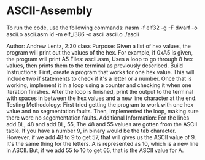 # ASCII-Assembly

To run the code, use the following commands:
nasm -f elf32 -g -F dwarf -o ascii.o ascii.asm
ld -m elf_i386 -o ascii ascii.o
./ascii

Author: Andrew Lentz, 2:30 class
Purpose: Given a list of hex values, the program will print out the values of the hex. For example, if 0xA5 is given, the program will print A5
Files: ascii.asm, Uses a loop to go through 8 hex values, then prints them to the terminal as previously described.
Build Instructions: First, create a program that works for one hex value. This will include two if statements to check if it's a letter or a number. Once that is working, implement it in a loop using a counter and checking it when one iteration finishes. After the loop is finished, print the output to the terminal with spaces in between the hex values and a new line character at the end.
Testing Methodology: First tried getting the program to work with one hex value and no segmentation faults. Then, implemented the loop, making sure there were no segementation faults.
Additional Information: For the lines add BL, 48 and add BL, 55, The 48 and 55 values are gotten from the ASCII table. If you have a number 9, in binary would be the tab character. However, if we add 48 to 9 to get 57, that will gives us the ASCII value of 9. It's the same thing for the letters. A is represented as 10, which is a new line in ASCII. But, if we add 55 to 10 to get 65, that is the ASCII value for A.
